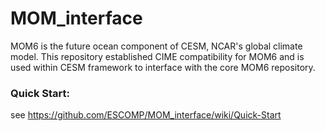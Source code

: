 # MOM_interface

MOM6 is the future ocean component of CESM, NCAR's global climate model. This repository established CIME compatibility for MOM6 and is used within CESM framework to interface with the core MOM6 repository.

### Quick Start: 
see https://github.com/ESCOMP/MOM_interface/wiki/Quick-Start
